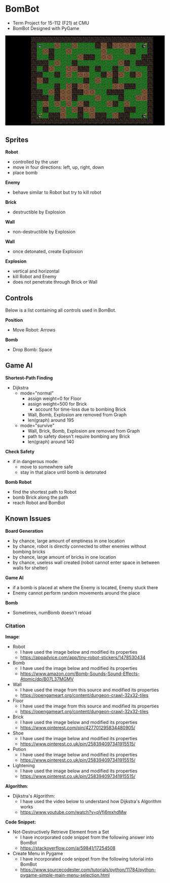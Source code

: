 # BomBot

- Term Project for 15-112 (F21) at CMU
- BomBot Designed with PyGame

![Preview](./asset/image/preview.png)

## Sprites

**Robot**

- controlled by the user
- move in four directions: left, up, right, down
- place bomb

**Enemy**

- behave similar to Robot but try to kill robot

**Brick**

- destructible by Explosion

**Wall**

- non-destructible by Explosion

**Wall**

- once detonated, create Explosion

**Explosion**

- vertical and horizontal
- kill Robot and Enemy
- does not penetrate through Brick or Wall



## Controls

Below is a list containing all controls used in BomBot.

**Position**

- Move Robot: Arrows

**Bomb**

- Drop Bomb: Space



## Game AI

**Shortest-Path Finding**

- Dijkstra
  - mode="normal"
    - assign weight=0 for Floor
    - assign weight=500 for Brick
      - account for time-loss due to bombing Brick
    - Wall, Bomb, Explosion are removed from Graph
    - len(graph) around 195
  - mode="survive"
    - Wall, Brick, Bomb, Explosion are removed from Graph
    - path to safety doesn't require bombing any Brick
    - len(graph) around 140

**Check Safety**

- if in dangerous mode:
  - move to somewhere safe
  - stay in that place until bomb is detonated

**Bomb Robot**

- find the shortest path to Robot
- bomb Brick along the path
- reach Robot and BomBot



## Known Issues

**Board Generation**

  - by chance, large amount of emptiness in one location
  - by chance, robot is directly connected to other enemies without bombing bricks
  - by chance, large amount of bricks in one location
  - by chance, useless wall created (robot cannot enter space in between walls for shelter)

**Game AI**

- if a bomb is placed at where the Enemy is located, Enemy stuck there
- Enemy cannot perform random movements around the place

**Bomb**

- Sometimes, numBomb doesn't reload



### Citation

**Image**:

- Robot
  - I have used the  image below and modified its properties
  - https://appadvice.com/app/tiny-robot-stickers/1478530434
- Bomb
  - I have used the  image below and modified its properties
  - https://www.amazon.com/Bomb-Sounds-Sound-Effects-Atomic/dp/B07L37MGMV
- Wall
  - I have used the  image from this source and modified its properties
  - https://opengameart.org/content/dungeon-crawl-32x32-tiles
- Floor
  - I have used the  image from this source and modified its properties
  - https://opengameart.org/content/dungeon-crawl-32x32-tiles
- Brick
  - I have used the  image below and modified its properties
  - https://www.pinterest.com/pin/427701295834480905/
- Shoe
  - I have used the  image below and modified its properties
  - https://www.pinterest.co.uk/pin/258394097341915515/
- Potion
  - I have used the  image below and modified its properties
  - https://www.pinterest.co.uk/pin/258394097341915515/
- Lightening
  - I have used the  image below and modified its properties
  - https://www.pinterest.co.uk/pin/258394097341915515/

**Algorithm**:

- Dijkstra's Algorithm:
  - I have used the video below to understand how Dijkstra's Algorithm works
  - https://www.youtube.com/watch?v=pVfj6mxhdMw

**Code Snippet:**

- Not-Destructively Retrieve Element from a Set
  - I have incorporated code snippet from the following answer into BomBot
  - https://stackoverflow.com/a/59841/17254508
- Create Menu in Pygame
  - I have incorporated code snippet from the following tutorial into BomBot 
  - https://www.sourcecodester.com/tutorials/python/11784/python-pygame-simple-main-menu-selection.html

